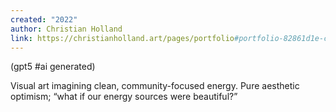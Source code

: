 ```yaml
---
created: "2022"
author: Christian Holland
link: https://christianholland.art/pages/portfolio#portfolio-82861d1e-c1a8-4fb1-bce7-39b5ec507317
---
```


(gpt5 #ai generated)

Visual art imagining clean, community-focused energy. Pure aesthetic optimism; “what if our energy sources were beautiful?”
